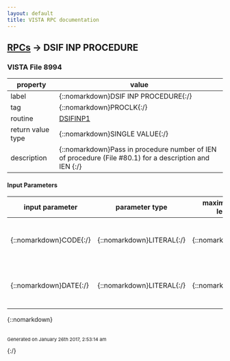 ```yaml
---
layout: default
title: VISTA RPC documentation
---
```




## [RPCs](TableOfContent.md) &#8594; DSIF INP PROCEDURE 



### VISTA File 8994 


 property | value 
--- | --- 
 label | {::nomarkdown}DSIF INP PROCEDURE{:/}
 tag | {::nomarkdown}PROCLK{:/}
 routine | [DSIFINP1](http://code.osehra.org/dox/Routine_DSIFINP1_source.html)
 return value type | {::nomarkdown}SINGLE VALUE{:/}
 description | {::nomarkdown}Pass in procedure number of IEN of procedure (File #80.1) for a description and IEN {:/}

#### Input Parameters

| input parameter | parameter type | maximum data length | required | description | 
| --- | --- | --- | --- | --- | 
| {::nomarkdown}CODE{:/} | {::nomarkdown}LITERAL{:/} | {::nomarkdown}10{:/} | {::nomarkdown}true{:/} | {::nomarkdown}The procedure code (external format) you wish to lookup (file #80.1).{:/} | 
| {::nomarkdown}DATE{:/} | {::nomarkdown}LITERAL{:/} | {::nomarkdown}12{:/} | {::nomarkdown}true{:/} | {::nomarkdown}The date you wish to check the code against code set versioning.{:/} | 

{::nomarkdown} <br/><br/><p style="font-size: 11px">Generated on January 26th 2017, 2:53:14 am</p>{:/}